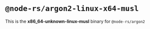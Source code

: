 # `@node-rs/argon2-linux-x64-musl`

This is the **x86_64-unknown-linux-musl** binary for `@node-rs/argon2`
